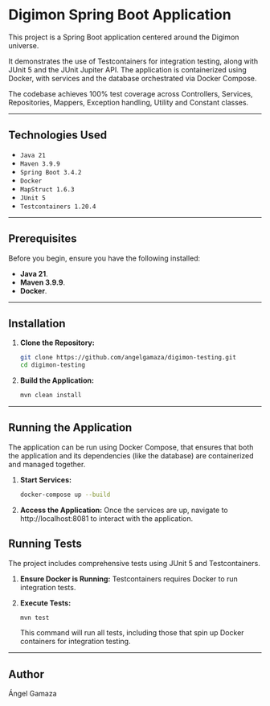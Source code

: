 # Digimon Spring Boot Application

This project is a Spring Boot application centered around the Digimon universe.

It demonstrates the use of Testcontainers for integration testing, along with JUnit 5 and the JUnit Jupiter API. The application is containerized using Docker, with services and
the database orchestrated via Docker Compose.

The codebase achieves 100% test coverage across Controllers, Services, Repositories, Mappers, Exception handling, Utility and Constant classes.

---

## Technologies Used

- `Java 21`
- `Maven 3.9.9`
- `Spring Boot 3.4.2`
- `Docker`
- `MapStruct 1.6.3`
- `JUnit 5`
- `Testcontainers 1.20.4`

---

## Prerequisites

Before you begin, ensure you have the following installed:

- **Java 21**.
- **Maven 3.9.9**.
- **Docker**.

---

## Installation

1. **Clone the Repository:**

   ```bash
   git clone https://github.com/angelgamaza/digimon-testing.git
   cd digimon-testing
   ```

2. **Build the Application:**

    ```bash
    mvn clean install
   ```

---

## Running the Application

The application can be run using Docker Compose, that ensures that both the application and its dependencies (like the database) are containerized and managed together.

1. **Start Services:**

    ```bash
   docker-compose up --build
   ```

2. **Access the Application:** Once the services are up, navigate to http://localhost:8081 to interact with the application.

## Running Tests

The project includes comprehensive tests using JUnit 5 and Testcontainers.

1. **Ensure Docker is Running:** Testcontainers requires Docker to run integration tests.

2. **Execute Tests:**

    ```bash
    mvn test
    ```
   This command will run all tests, including those that spin up Docker containers for integration testing.

---

## Author

Ángel Gamaza